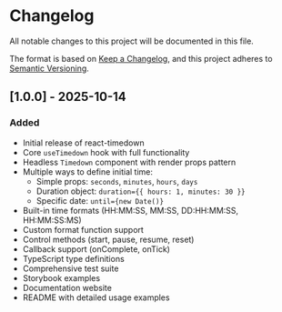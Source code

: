 # Changelog

All notable changes to this project will be documented in this file.

The format is based on [Keep a Changelog](https://keepachangelog.com/en/1.0.0/),
and this project adheres to [Semantic Versioning](https://semver.org/spec/v2.0.0.html).

## [1.0.0] - 2025-10-14

### Added
- Initial release of react-timedown
- Core `useTimedown` hook with full functionality
- Headless `Timedown` component with render props pattern
- Multiple ways to define initial time:
  - Simple props: `seconds`, `minutes`, `hours`, `days`
  - Duration object: `duration={{ hours: 1, minutes: 30 }}`
  - Specific date: `until={new Date()}`
- Built-in time formats (HH:MM:SS, MM:SS, DD:HH:MM:SS, HH:MM:SS:MS)
- Custom format function support
- Control methods (start, pause, resume, reset)
- Callback support (onComplete, onTick)
- TypeScript type definitions
- Comprehensive test suite
- Storybook examples
- Documentation website
- README with detailed usage examples
